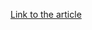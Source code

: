 [Link to the article](https://fireeye.com/blog/threat-research/2014/09/darwins-favorite-apt-group-2.html)
